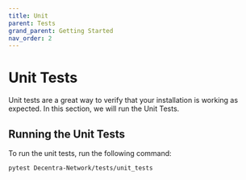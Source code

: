 ```yaml
---
title: Unit
parent: Tests
grand_parent: Getting Started
nav_order: 2
---
```


# Unit Tests

Unit tests are a great way to verify that your installation is working as expected. In this section, we will run the Unit Tests.

## Running the Unit Tests

To run the unit tests, run the following command:

```bash
pytest Decentra-Network/tests/unit_tests
```
